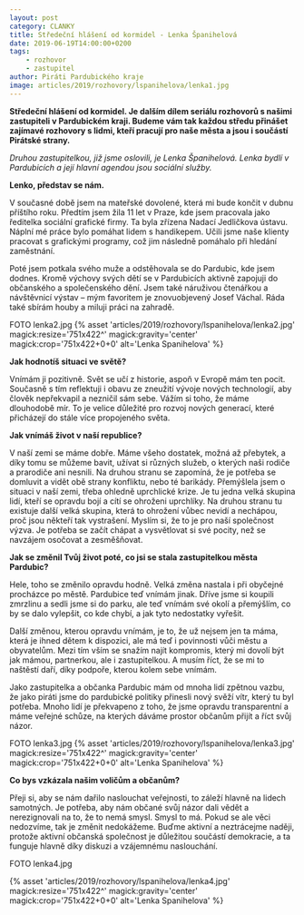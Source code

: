 ```yaml
---
layout: post
category: CLANKY
title: Středeční hlášení od kormidel - Lenka Španihelová
date: 2019-06-19T14:00:00+0200
tags: 
    - rozhovor
    - zastupitel
author: Piráti Pardubického kraje
image: articles/2019/rozhovory/lspanihelova/lenka1.jpg
---
```




**Středeční hlášení od kormidel. Je dalším dílem seriálu rozhovorů s našimi zastupiteli v Pardubickém kraji. Budeme vám tak každou středu přinášet zajímavé rozhovory s lidmi, kteří pracují pro naše města  a jsou i součástí Pirátské strany.**

*Druhou zastupitelkou, již jsme oslovili, je Lenka Španihelová. Lenka bydlí v Pardubicích a její hlavní agendou jsou sociální služby.*


**Lenko, představ se nám.**

V současné době jsem na mateřské dovolené, která mi bude končit v dubnu příštího roku. Předtím jsem žila 11 let v Praze, kde jsem pracovala jako ředitelka sociální grafické firmy. Ta byla zřízena Nadací Jedličkova ústavu. Náplní mé práce bylo pomáhat lidem s handikepem. Učili jsme naše klienty pracovat s grafickými programy, což jim následně pomáhalo při hledání zaměstnání. 

Poté jsem potkala svého muže a odstěhovala se do Pardubic, kde jsem dodnes. Kromě výchovy svých dětí se v Pardubicích aktivně zapojuji do občanského a společenského dění. Jsem také náruživou čtenářkou a návštěvnicí výstav – mým favoritem je znovuobjevený Josef Váchal. Ráda také sbírám houby a miluji práci na zahradě.

FOTO lenka2.jpg
{% asset 'articles/2019/rozhovory/lspanihelova/lenka2.jpg' magick:resize='751x422^' 
magick:gravity='center' magick:crop='751x422+0+0' alt='Lenka Spanihelova' 
%}

**Jak hodnotíš situaci ve světě?**

Vnímám ji pozitivně. Svět se učí z historie, aspoň v Evropě mám ten pocit. Současně  s tím reflektuji i obavu ze zneužití vývoje nových technologií, aby člověk nepřekvapil a nezničil sám sebe. Vážím si toho, že máme dlouhodobě mír. To je velice důležité pro rozvoj nových generací, které přicházejí do stále více propojeného světa.

**Jak vnímáš život v naší republice?**

V naší zemi se máme dobře. Máme všeho dostatek, možná až přebytek, a díky tomu se můžeme bavit, užívat si různých služeb, o kterých naši rodiče a prarodiče ani nesnili. 
Na druhou stranu se zapomíná, že je potřeba se domluvit a vidět obě strany konfliktu, nebo té barikády. Přemýšlela jsem o situaci v naší zemi, třeba ohledně uprchlické krize. Je tu jedna velká skupina lidí, kteří se opravdu bojí a cítí se ohroženi uprchlíky. Na druhou stranu tu existuje další velká skupina, která to ohrožení vůbec nevidí a nechápou,  proč jsou někteří tak vystrašení. Myslím si, že to je pro naší společnost výzva.  Je potřeba se začít chápat a vysvětlovat si své pocity, než se navzájem osočovat a zesměšňovat.

**Jak se změnil Tvůj život poté, co jsi se stala zastupitelkou města Pardubic?**

Hele, toho se změnilo opravdu hodně. Velká změna nastala i při obyčejné procházce po městě. Pardubice teď vnímám jinak. Dříve jsme si koupili zmrzlinu a sedli jsme si do parku, ale teď vnímám své okolí a přemýšlím, co by se dalo vylepšit, co kde chybí, a jak tyto nedostatky vyřešit. 

Další změnou, kterou opravdu vnímám, je to, že už nejsem jen ta máma, která je ihned dětem k dispozici, ale má teď i povinnosti vůči městu a obyvatelům. Mezi tím vším se snažím najít kompromis, který mi dovolí být jak mámou, partnerkou, ale i zastupitelkou. A musím říct, že se mi to naštěstí daří, díky podpoře, kterou kolem sebe vnímám.

Jako zastupitelka a občanka Pardubic mám od mnoha lidí zpětnou vazbu, že jako piráti jsme do pardubické politiky přinesli nový svěží vítr, který tu byl potřeba. Mnoho lidí je překvapeno z toho, že jsme opravdu transparentní a máme veřejné schůze, na kterých dáváme prostor občanům přijít a říct svůj názor.

FOTO lenka3.jpg
{% asset 'articles/2019/rozhovory/lspanihelova/lenka3.jpg' magick:resize='751x422^' 
magick:gravity='center' magick:crop='751x422+0+0' alt='Lenka Spanihelova' 
%}

**Co bys vzkázala našim voličům a občanům?**

Přeji si, aby se nám dařilo naslouchat veřejnosti, to záleží hlavně na lidech samotných. Je potřeba, aby nám občané svůj názor dali vědět a nerezignovali na to, že to nemá smysl. Smysl to má.  Pokud se  ale věci nedozvíme, tak je změnit nedokážeme. Buďme aktivní a neztrácejme naději, protože aktivní občanská společnost je důležitou součástí demokracie, a ta funguje hlavně díky diskuzi a vzájemnému naslouchání.

FOTO lenka4.jpg

{% asset 'articles/2019/rozhovory/lspanihelova/lenka4.jpg' magick:resize='751x422^' 
magick:gravity='center' magick:crop='751x422+0+0' alt='Lenka Spanihelova' 
%}

